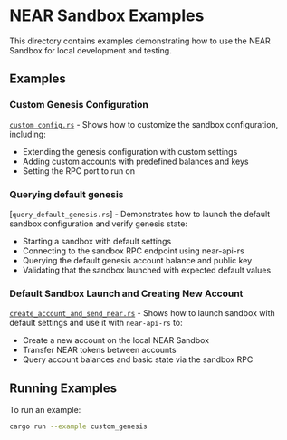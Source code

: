 # NEAR Sandbox Examples

This directory contains examples demonstrating how to use the NEAR Sandbox for local development and testing.

## Examples

### Custom Genesis Configuration

[`custom_config.rs`](./custom_config.rs) - Shows how to customize the sandbox configuration, including:

- Extending the genesis configuration with custom settings
- Adding custom accounts with predefined balances and keys
- Setting the RPC port to run on

### Querying default genesis

[`query_default_genesis.rs`] - Demonstrates how to launch the default sandbox configuration and verify genesis state:

- Starting a sandbox with default settings
- Connecting to the sandbox RPC endpoint using near-api-rs
- Querying the default genesis account balance and public key
- Validating that the sandbox launched with expected default values

### Default Sandbox Launch and Creating New Account

[`create_account_and_send_near.rs`](./create_account_and_send_near.rs) - Shows how to launch sandbox with default settings and use it with `near-api-rs` to:

- Create a new account on the local NEAR Sandbox
- Transfer NEAR tokens between accounts
- Query account balances and basic state via the sandbox RPC

## Running Examples

To run an example:

```bash
cargo run --example custom_genesis
```
